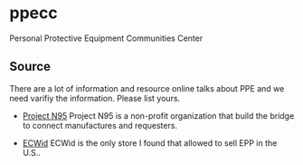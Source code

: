 # ppecc
Personal Protective Equipment Communities Center

## Source
There are a lot of information and resource online talks about PPE and we need varifiy the information. Please list yours.

- [Project N95](http://projectn95.org/)
Project N95 is a non-profit organization that build the bridge to connect manufactures and requesters.

- [ECWid](http://open.ecwid.com/ZmCWc)
ECWid is the only store I found that allowed to sell EPP in the U.S..
